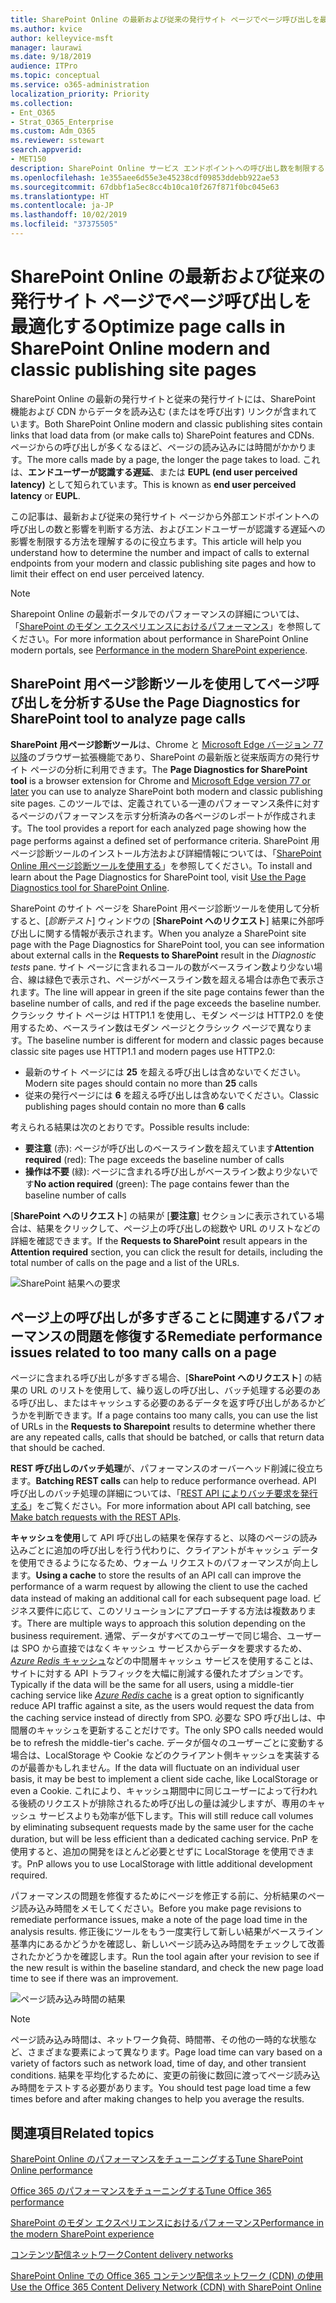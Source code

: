 ```yaml
---
title: SharePoint Online の最新および従来の発行サイト ページでページ呼び出しを最適化する
ms.author: kvice
author: kelleyvice-msft
manager: laurawi
ms.date: 9/18/2019
audience: ITPro
ms.topic: conceptual
ms.service: o365-administration
localization_priority: Priority
ms.collection:
- Ent_O365
- Strat_O365_Enterprise
ms.custom: Adm_O365
ms.reviewer: sstewart
search.appverid:
- MET150
description: SharePoint Online サービス エンドポイントへの呼び出し数を制限することにより、SharePoint Onlineで最新および従来の発行サイト ページを最適化する方法を学びます。
ms.openlocfilehash: 1e355aee6d55e3e45238cdf09853ddebb922ae53
ms.sourcegitcommit: 67dbbf1a5ec8cc4b10ca10f267f871f0bc045e63
ms.translationtype: HT
ms.contentlocale: ja-JP
ms.lasthandoff: 10/02/2019
ms.locfileid: "37375505"
---
```

# <a name="optimize-page-calls-in-sharepoint-online-modern-and-classic-publishing-site-pages"></a><span data-ttu-id="9bd96-103">SharePoint Online の最新および従来の発行サイト ページでページ呼び出しを最適化する</span><span class="sxs-lookup"><span data-stu-id="9bd96-103">Optimize page calls in SharePoint Online modern and classic publishing site pages</span></span>

<span data-ttu-id="9bd96-104">SharePoint Online の最新の発行サイトと従来の発行サイトには、SharePoint 機能および CDN からデータを読み込む (またはを呼び出す) リンクが含まれています。</span><span class="sxs-lookup"><span data-stu-id="9bd96-104">Both SharePoint Online modern and classic publishing sites contain links that load data from (or make calls to) SharePoint features and CDNs.</span></span> <span data-ttu-id="9bd96-105">ページからの呼び出しが多くなるほど、ページの読み込みには時間がかかります。</span><span class="sxs-lookup"><span data-stu-id="9bd96-105">The more calls made by a page, the longer the page takes to load.</span></span> <span data-ttu-id="9bd96-106">これは、**エンドユーザーが認識する遅延**、または **EUPL (end user perceived latency)** として知られています。</span><span class="sxs-lookup"><span data-stu-id="9bd96-106">This is known as **end user perceived latency** or **EUPL**.</span></span>

<span data-ttu-id="9bd96-107">この記事は、最新および従来の発行サイト ページから外部エンドポイントへの呼び出しの数と影響を判断する方法、およびエンドユーザーが認識する遅延への影響を制限する方法を理解するのに役立ちます。</span><span class="sxs-lookup"><span data-stu-id="9bd96-107">This article will help you understand how to determine the number and impact of calls to external endpoints from your modern and classic publishing site pages and how to limit their effect on end user perceived latency.</span></span>

>[!NOTE]
><span data-ttu-id="9bd96-108">Sharepoint Online の最新ポータルでのパフォーマンスの詳細については、「[SharePoint のモダン エクスペリエンスにおけるパフォーマンス](https://docs.microsoft.com/ja-JP/sharepoint/modern-experience-performance)」を参照してください。</span><span class="sxs-lookup"><span data-stu-id="9bd96-108">For more information about performance in SharePoint Online modern portals, see [Performance in the modern SharePoint experience](https://docs.microsoft.com/ja-JP/sharepoint/modern-experience-performance).</span></span>

## <a name="use-the-page-diagnostics-for-sharepoint-tool-to-analyze-page-calls"></a><span data-ttu-id="9bd96-109">SharePoint 用ページ診断ツールを使用してページ呼び出しを分析する</span><span class="sxs-lookup"><span data-stu-id="9bd96-109">Use the Page Diagnostics for SharePoint tool to analyze page calls</span></span>

<span data-ttu-id="9bd96-110">**SharePoint 用ページ診断ツール**は、Chrome と [Microsoft Edge バージョン 77 以降](https://www.microsoftedgeinsider.com/en-us/download?form=MI13E8&OCID=MI13E8)のブラウザー拡張機能であり、SharePoint の最新版と従来版両方の発行サイト ページの分析に利用できます。</span><span class="sxs-lookup"><span data-stu-id="9bd96-110">The **Page Diagnostics for SharePoint tool** is a browser extension for Chrome and [Microsoft Edge version 77 or later](https://www.microsoftedgeinsider.com/en-us/download?form=MI13E8&OCID=MI13E8) you can use to analyze SharePoint both modern and classic publishing site pages.</span></span> <span data-ttu-id="9bd96-111">このツールでは、定義されている一連のパフォーマンス条件に対するページのパフォーマンスを示す分析済みの各ページのレポートが作成されます。</span><span class="sxs-lookup"><span data-stu-id="9bd96-111">The tool provides a report for each analyzed page showing how the page performs against a defined set of performance criteria.</span></span> <span data-ttu-id="9bd96-112">SharePoint 用ページ診断ツールのインストール方法および詳細情報については、「[SharePoint Online 用ページ診断ツールを使用する](page-diagnostics-for-spo.md)」を参照してください。</span><span class="sxs-lookup"><span data-stu-id="9bd96-112">To install and learn about the Page Diagnostics for SharePoint tool, visit [Use the Page Diagnostics tool for SharePoint Online](page-diagnostics-for-spo.md).</span></span>

<span data-ttu-id="9bd96-113">SharePoint のサイト ページを SharePoint 用ページ診断ツールを使用して分析すると、[_診断テスト_] ウィンドウの [**SharePoint へのリクエスト**] 結果に外部呼び出しに関する情報が表示されます。</span><span class="sxs-lookup"><span data-stu-id="9bd96-113">When you analyze a SharePoint site page with the Page Diagnostics for SharePoint tool, you can see information about external calls in the **Requests to SharePoint** result in the _Diagnostic tests_ pane.</span></span> <span data-ttu-id="9bd96-114">サイト ページに含まれるコールの数がベースライン数より少ない場合、線は緑色で表示され、ページがベースライン数を超える場合は赤色で表示されます。</span><span class="sxs-lookup"><span data-stu-id="9bd96-114">The line will appear in green if the site page contains fewer than the baseline number of calls, and red if the page exceeds the baseline number.</span></span> <span data-ttu-id="9bd96-115">クラシック サイト ページは HTTP1.1 を使用し、モダン ページは HTTP2.0 を使用するため、ベースライン数はモダン ページとクラシック ページで異なります。</span><span class="sxs-lookup"><span data-stu-id="9bd96-115">The baseline number is different for modern and classic pages because classic site pages use HTTP1.1 and modern pages use HTTP2.0:</span></span>

- <span data-ttu-id="9bd96-116">最新のサイト ページには **25** を超える呼び出しは含めないでください。</span><span class="sxs-lookup"><span data-stu-id="9bd96-116">Modern site pages should contain no more than **25** calls</span></span>
- <span data-ttu-id="9bd96-117">従来の発行ページには **6** を超える呼び出しは含めないでください。</span><span class="sxs-lookup"><span data-stu-id="9bd96-117">Classic publishing pages should contain no more than **6** calls</span></span>

<span data-ttu-id="9bd96-118">考えられる結果は次のとおりです。</span><span class="sxs-lookup"><span data-stu-id="9bd96-118">Possible results include:</span></span>

- <span data-ttu-id="9bd96-119">**要注意** (赤): ページが呼び出しのベースライン数を超えています</span><span class="sxs-lookup"><span data-stu-id="9bd96-119">**Attention required** (red): The page exceeds the baseline number of calls</span></span>
- <span data-ttu-id="9bd96-120">**操作は不要** (緑): ページに含まれる呼び出しがベースライン数より少ないです</span><span class="sxs-lookup"><span data-stu-id="9bd96-120">**No action required** (green): The page contains fewer than the baseline number of calls</span></span>

<span data-ttu-id="9bd96-121">[**SharePoint へのリクエスト**] の結果が [**要注意**] セクションに表示されている場合は、結果をクリックして、ページ上の呼び出しの総数や URL のリストなどの詳細を確認できます。</span><span class="sxs-lookup"><span data-stu-id="9bd96-121">If the **Requests to SharePoint** result appears in the **Attention required** section, you can click the result for details, including the total number of calls on the page and a list of the URLs.</span></span>

![SharePoint 結果への要求](media/modern-portal-optimization/pagediag-requests.png)

## <a name="remediate-performance-issues-related-to-too-many-calls-on-a-page"></a><span data-ttu-id="9bd96-123">ページ上の呼び出しが多すぎることに関連するパフォーマンスの問題を修復する</span><span class="sxs-lookup"><span data-stu-id="9bd96-123">Remediate performance issues related to too many calls on a page</span></span>

<span data-ttu-id="9bd96-124">ページに含まれる呼び出しが多すぎる場合、[**SharePoint へのリクエスト**] の結果の URL のリストを使用して、繰り返しの呼び出し、バッチ処理する必要のある呼び出し、またはキャッシュする必要のあるデータを返す呼び出しがあるかどうかを判断できます。</span><span class="sxs-lookup"><span data-stu-id="9bd96-124">If a page contains too many calls, you can use the list of URLs in the **Requests to Sharepoint** results to determine whether there are any repeated calls, calls that should be batched, or calls that return data that should be cached.</span></span>

<span data-ttu-id="9bd96-125">**REST 呼び出しのバッチ処理**が、パフォーマンスのオーバーヘッド削減に役立ちます。</span><span class="sxs-lookup"><span data-stu-id="9bd96-125">**Batching REST calls** can help to reduce performance overhead.</span></span> <span data-ttu-id="9bd96-126">API 呼び出しのバッチ処理の詳細については、「[REST API によりバッチ要求を発行する](https://docs.microsoft.com/ja-JP/sharepoint/dev/sp-add-ins/make-batch-requests-with-the-rest-apis)」をご覧ください。</span><span class="sxs-lookup"><span data-stu-id="9bd96-126">For more information about API call batching, see [Make batch requests with the REST APIs](https://docs.microsoft.com/ja-JP/sharepoint/dev/sp-add-ins/make-batch-requests-with-the-rest-apis).</span></span>

<span data-ttu-id="9bd96-127">**キャッシュを使用**して API 呼び出しの結果を保存すると、以降のページの読み込みごとに追加の呼び出しを行う代わりに、クライアントがキャッシュ データを使用できるようになるため、ウォーム リクエストのパフォーマンスが向上します。</span><span class="sxs-lookup"><span data-stu-id="9bd96-127">**Using a cache** to store the results of an API call can improve the performance of a warm request by allowing the client to use the cached data instead of making an additional call for each subsequent page load.</span></span> <span data-ttu-id="9bd96-128">ビジネス要件に応じて、このソリューションにアプローチする方法は複数あります。</span><span class="sxs-lookup"><span data-stu-id="9bd96-128">There are multiple ways to approach this solution depending on the business requirement.</span></span> <span data-ttu-id="9bd96-129">通常、データがすべてのユーザーで同じ場合、ユーザーは SPO から直接ではなくキャッシュ サービスからデータを要求するため、[_Azure Redis_ キャッシュ](https://azure.microsoft.com/ja-JP/services/cache/)などの中間層キャッシュ サービスを使用することは、サイトに対する API トラフィックを大幅に削減する優れたオプションです。</span><span class="sxs-lookup"><span data-stu-id="9bd96-129">Typically if the data will be the same for all users, using a middle-tier caching service like [_Azure Redis_ cache](https://azure.microsoft.com/ja-JP/services/cache/) is a great option to significantly reduce API traffic against a site, as the users would request the data from the caching service instead of directly from SPO.</span></span> <span data-ttu-id="9bd96-130">必要な SPO 呼び出しは、中間層のキャッシュを更新することだけです。</span><span class="sxs-lookup"><span data-stu-id="9bd96-130">The only SPO calls needed would be to refresh the middle-tier's cache.</span></span> <span data-ttu-id="9bd96-131">データが個々のユーザーごとに変動する場合は、LocalStorage や Cookie などのクライアント側キャッシュを実装するのが最善かもしれません。</span><span class="sxs-lookup"><span data-stu-id="9bd96-131">If the data will fluctuate on an individual user basis, it may be best to implement a client side cache, like LocalStorage or even a Cookie.</span></span> <span data-ttu-id="9bd96-132">これにより、キャッシュ期間中に同じユーザーによって行われる後続のリクエストが排除されるため呼び出しの量は減少しますが、専用のキャッシュ サービスよりも効率が低下します。</span><span class="sxs-lookup"><span data-stu-id="9bd96-132">This will still reduce call volumes by eliminating subsequent requests made by the same user for the cache duration, but will be less efficient than a dedicated caching service.</span></span> <span data-ttu-id="9bd96-133">PnP を使用すると、追加の開発をほとんど必要とせずに LocalStorage を使用できます。</span><span class="sxs-lookup"><span data-stu-id="9bd96-133">PnP allows you to use LocalStorage with little additional development required.</span></span>

<span data-ttu-id="9bd96-134">パフォーマンスの問題を修復するためにページを修正する前に、分析結果のページ読み込み時間をメモしてください。</span><span class="sxs-lookup"><span data-stu-id="9bd96-134">Before you make page revisions to remediate performance issues, make a note of the page load time in the analysis results.</span></span> <span data-ttu-id="9bd96-135">修正後にツールをもう一度実行して新しい結果がベースライン基準内にあるかどうかを確認し、新しいページ読み込み時間をチェックして改善されたかどうかを確認します。</span><span class="sxs-lookup"><span data-stu-id="9bd96-135">Run the tool again after your revision to see if the new result is within the baseline standard, and check the new page load time to see if there was an improvement.</span></span>

![ページ読み込み時間の結果](media/modern-portal-optimization/pagediag-page-load-time.png)

>[!NOTE]
><span data-ttu-id="9bd96-137">ページ読み込み時間は、ネットワーク負荷、時間帯、その他の一時的な状態など、さまざまな要素によって異なります。</span><span class="sxs-lookup"><span data-stu-id="9bd96-137">Page load time can vary based on a variety of factors such as network load, time of day, and other transient conditions.</span></span> <span data-ttu-id="9bd96-138">結果を平均化するために、変更の前後に数回に渡ってページ読み込み時間をテストする必要があります。</span><span class="sxs-lookup"><span data-stu-id="9bd96-138">You should test page load time a few times before and after making changes to help you average the results.</span></span>

## <a name="related-topics"></a><span data-ttu-id="9bd96-139">関連項目</span><span class="sxs-lookup"><span data-stu-id="9bd96-139">Related topics</span></span>

[<span data-ttu-id="9bd96-140">SharePoint Online のパフォーマンスをチューニングする</span><span class="sxs-lookup"><span data-stu-id="9bd96-140">Tune SharePoint Online performance</span></span>](tune-sharepoint-online-performance.md)

[<span data-ttu-id="9bd96-141">Office 365 のパフォーマンスをチューニングする</span><span class="sxs-lookup"><span data-stu-id="9bd96-141">Tune Office 365 performance</span></span>](tune-office-365-performance.md)

[<span data-ttu-id="9bd96-142">SharePoint のモダン エクスペリエンスにおけるパフォーマンス</span><span class="sxs-lookup"><span data-stu-id="9bd96-142">Performance in the modern SharePoint experience</span></span>](https://docs.microsoft.com/sharepoint/modern-experience-performance)

[<span data-ttu-id="9bd96-143">コンテンツ配信ネットワーク</span><span class="sxs-lookup"><span data-stu-id="9bd96-143">Content delivery networks</span></span>](content-delivery-networks.md)

[<span data-ttu-id="9bd96-144">SharePoint Online での Office 365 コンテンツ配信ネットワーク (CDN) の使用</span><span class="sxs-lookup"><span data-stu-id="9bd96-144">Use the Office 365 Content Delivery Network (CDN) with SharePoint Online</span></span>](use-office-365-cdn-with-spo.md)
